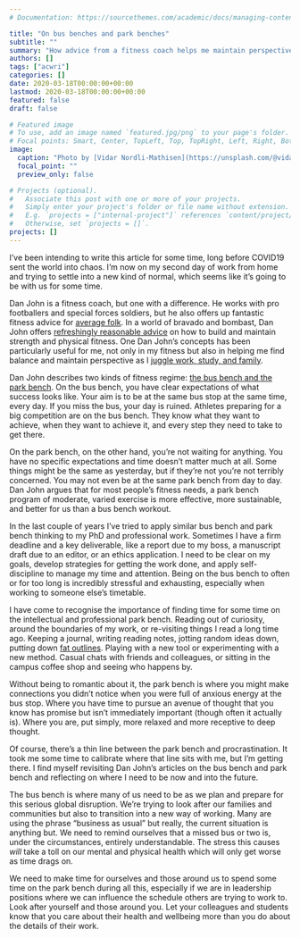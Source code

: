 ```yaml
---
# Documentation: https://sourcethemes.com/academic/docs/managing-content/

title: "On bus benches and park benches"
subtitle: ""
summary: "How advice from a fitness coach helps me maintain perspective"
authors: []
tags: ["acwri"]
categories: []
date: 2020-03-18T00:00:00+00:00
lastmod: 2020-03-18T00:00:00+00:00
featured: false
draft: false

# Featured image
# To use, add an image named `featured.jpg/png` to your page's folder.
# Focal points: Smart, Center, TopLeft, Top, TopRight, Left, Right, BottomLeft, Bottom, BottomRight.
image:
  caption: "Photo by [Vidar Nordli-Mathisen](https://unsplash.com/@vidarnm) on Unsplash"
  focal_point: ""
  preview_only: false

# Projects (optional).
#   Associate this post with one or more of your projects.
#   Simply enter your project's folder or file name without extension.
#   E.g. `projects = ["internal-project"]` references `content/project/deep-learning/index.md`.
#   Otherwise, set `projects = []`.
projects: []
---
```


I’ve been intending to write this article for some time, long before COVID19 sent the world into chaos. 
I’m now on my second day of work from home and trying to settle into a new kind of normal, which seems like it’s going to be with us for some time. 

Dan John is a fitness coach, but one with a difference. 
He works with pro footballers and special forces soldiers, but he also offers up fantastic fitness advice for [average folk](http://danjohn.net/2012/05/training-for-middle-age-and-beyond/). 
In a world of bravado and bombast, Dan John offers [refreshingly reasonable advice](http://danjohn.net/2011/06/even-easier-strength-perform-better-notes/) on how to build and maintain strength and physical fitness. 
One Dan John’s concepts has been particularly useful for me, not only in my fitness but also in helping me find balance and maintain perspective as I [juggle work, study, and family](https://mojohealy.com/post/me_myself_and_i/). 

Dan John describes two kinds of fitness regime: [the bus bench and the park bench](https://www.menshealth.com/fitness/a19533819/bus-bench-program/). 
On the bus bench, you have clear expectations of what success looks like. 
Your aim is to be at the same bus stop at the same time, every day.
If you miss the bus, your day is ruined. 
Athletes preparing for a big competition are on the bus bench. 
They know what they want to achieve, when they want to achieve it, and every step they need to take to get there. 

On the park bench, on the other hand, you’re not waiting for anything. 
You have no specific expectations and time doesn’t matter much at all. 
Some things might be the same as yesterday, but if they’re not you’re not terribly concerned. 
You may not even be at the same park bench from day to day. 
Dan John argues that for most people’s fitness needs, a park bench program of moderate, varied exercise is more effective, more sustainable, and better for us than a bus bench workout. 

In the last couple of years I’ve tried to apply similar bus bench and park bench thinking to my PhD and professional work. 
Sometimes I have a firm deadline and a key deliverable, like a report due to my boss, a manuscript draft due to an editor, or an ethics application. 
I need to be clear on my goals, develop strategies for getting the work done, and apply self-discipline to manage my time and attention. 
Being on the bus bench to often or for too long is incredibly stressful and exhausting, especially when working to someone else’s timetable. 

I have come to recognise the importance of finding time for some time on the intellectual and professional park bench. 
Reading out of curiosity, around the boundaries of my work, or re-visiting things I read a long time ago. 
Keeping a journal, writing reading notes, jotting random ideas down, putting down [fat outlines](https://withoutbullshit.com/blog/fat-outline). 
Playing with a new tool or experimenting with a new method. 
Casual chats with friends and colleagues, or sitting in the campus coffee shop and seeing who happens by. 

Without being to romantic about it, the park bench is where you might make connections you didn’t notice when you were full of anxious energy at the bus stop. 
Where you have time to pursue an avenue of thought that you know has promise but isn’t immediately important (though often it actually is).
Where you are, put simply, more relaxed and more receptive to deep thought. 

Of course, there’s a thin line between the park bench and procrastination. 
It took me some time to calibrate where that line sits with me, but I’m getting there. 
I find myself revisiting Dan John’s articles on the bus bench and park bench and reflecting on where I need to be now and into the future. 

The bus bench is where many of us need to be as we plan and prepare for this serious global disruption. 
We’re trying to look after our families and communities but also to transition into a new way of working. 
Many are using the phrase “business as usual” but really, the current situation is anything but. 
We need to remind ourselves that a missed bus or two is, under the circumstances, entirely understandable. 
The stress this causes _will_ take a toll on our mental and physical health which will only get worse as time drags on. 

We need to make time for ourselves and those around us to spend some time on the park bench during all this, especially if we are in leadership positions where we can influence the schedule others are trying to work to. 
Look after yourself and those around you. Let your colleagues and students know that you care about their health and wellbeing more than you do about the details of their work. 

<div id="commento"></div>
<script defer
  src="https://cdn.commento.io/js/commento.js">
</script>
